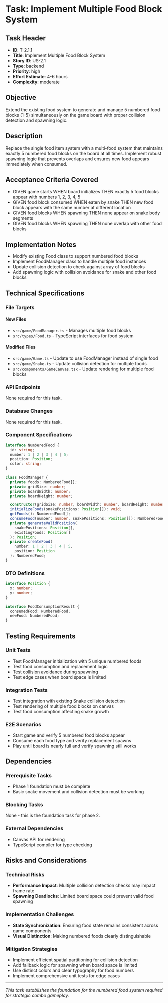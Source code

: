# Task: Implement Multiple Food Block System

## Task Header

- **ID**: T-2.1.1
- **Title**: Implement Multiple Food Block System
- **Story ID**: US-2.1
- **Type**: backend
- **Priority**: high
- **Effort Estimate**: 4-6 hours
- **Complexity**: moderate

## Objective

Extend the existing food system to generate and manage 5 numbered food blocks (1-5) simultaneously on the game board with proper collision detection and spawning logic.

## Description

Replace the single food item system with a multi-food system that maintains exactly 5 numbered food blocks on the board at all times. Implement robust spawning logic that prevents overlaps and ensures new food appears immediately when consumed.

## Acceptance Criteria Covered

- GIVEN game starts WHEN board initializes THEN exactly 5 food blocks appear with numbers 1, 2, 3, 4, 5
- GIVEN food block consumed WHEN eaten by snake THEN new food block appears with the same number at different location
- GIVEN food blocks WHEN spawning THEN none appear on snake body segments
- GIVEN food blocks WHEN spawning THEN none overlap with other food blocks

## Implementation Notes

- Modify existing Food class to support numbered food blocks
- Implement FoodManager class to handle multiple food instances
- Update collision detection to check against array of food blocks
- Add spawning logic with collision avoidance for snake and other food blocks

## Technical Specifications

### File Targets

#### New Files

- `src/game/FoodManager.ts` - Manages multiple food blocks
- `src/types/Food.ts` - TypeScript interfaces for food system

#### Modified Files

- `src/game/Game.ts` - Update to use FoodManager instead of single food
- `src/game/Snake.ts` - Update collision detection for multiple foods
- `src/components/GameCanvas.tsx` - Update rendering for multiple food blocks

### API Endpoints

None required for this task.

### Database Changes

None required for this task.

### Component Specifications

```typescript
interface NumberedFood {
  id: string;
  number: 1 | 2 | 3 | 4 | 5;
  position: Position;
  color: string;
}

class FoodManager {
  private foods: NumberedFood[];
  private gridSize: number;
  private boardWidth: number;
  private boardHeight: number;

  constructor(gridSize: number, boardWidth: number, boardHeight: number);
  initializeFoods(snakePositions: Position[]): void;
  getFoods(): NumberedFood[];
  consumeFood(number: number, snakePositions: Position[]): NumberedFood | null;
  private generateValidPosition(
    snakePositions: Position[],
    existingFoods: Position[]
  ): Position;
  private createFood(
    number: 1 | 2 | 3 | 4 | 5,
    position: Position
  ): NumberedFood;
}
```

### DTO Definitions

```typescript
interface Position {
  x: number;
  y: number;
}

interface FoodConsumptionResult {
  consumedFood: NumberedFood;
  newFood: NumberedFood;
}
```

## Testing Requirements

### Unit Tests

- Test FoodManager initialization with 5 unique numbered foods
- Test food consumption and replacement logic
- Test collision avoidance during spawning
- Test edge cases when board space is limited

### Integration Tests

- Test integration with existing Snake collision detection
- Test rendering of multiple food blocks on canvas
- Test food consumption affecting snake growth

### E2E Scenarios

- Start game and verify 5 numbered food blocks appear
- Consume each food type and verify replacement spawns
- Play until board is nearly full and verify spawning still works

## Dependencies

### Prerequisite Tasks

- Phase 1 foundation must be complete
- Basic snake movement and collision detection must be working

### Blocking Tasks

None - this is the foundation task for phase 2.

### External Dependencies

- Canvas API for rendering
- TypeScript compiler for type checking

## Risks and Considerations

### Technical Risks

- **Performance Impact**: Multiple collision detection checks may impact frame rate
- **Spawning Deadlocks**: Limited board space could prevent valid food spawning

### Implementation Challenges

- **State Synchronization**: Ensuring food state remains consistent across game components
- **Visual Distinction**: Making numbered foods clearly distinguishable

### Mitigation Strategies

- Implement efficient spatial partitioning for collision detection
- Add fallback logic for spawning when board space is limited
- Use distinct colors and clear typography for food numbers
- Implement comprehensive unit tests for edge cases

---

_This task establishes the foundation for the numbered food system required for strategic combo gameplay._
